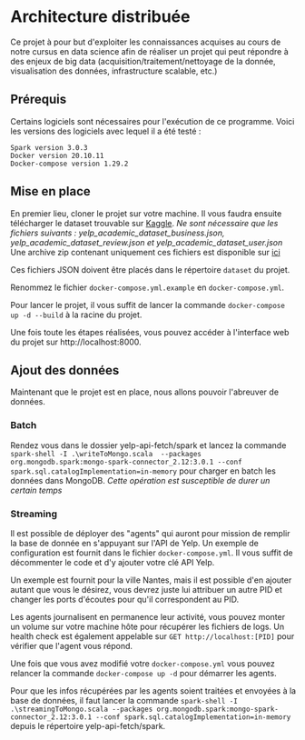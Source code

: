 # Architecture distribuée

Ce projet à pour but d'exploiter les connaissances acquises au cours de notre cursus en data science afin de réaliser un projet qui peut répondre à des enjeux de big data (acquisition/traitement/nettoyage de la donnée, visualisation des données, infrastructure scalable, etc.)

## Prérequis

Certains logiciels sont nécessaires pour l'exécution de ce programme. Voici les versions des logiciels avec lequel il a été testé :

	Spark version 3.0.3
	Docker version 20.10.11
	Docker-compose version 1.29.2

## Mise en place

En premier lieu, cloner le projet sur votre machine.
Il vous faudra ensuite télécharger le dataset trouvable sur [Kaggle](https://www.kaggle.com/datasets/yelp-dataset/yelp-dataset?select=yelp_academic_dataset_business.json). 
*Ne sont nécessaire que les fichiers suivants : yelp_academic_dataset_business.json, yelp_academic_dataset_review.json et yelp_academic_dataset_user.json*
Une archive zip contenant uniquement ces fichiers est disponible sur [ici](https://mega.nz/folder/sh9wTagD#dXiAKjdacnbFmOOSB12dFw)

Ces fichiers JSON doivent être placés dans le répertoire `dataset` du projet.

Renommez le fichier `docker-compose.yml.example` en `docker-compose.yml`.

Pour lancer le projet, il vous suffit de lancer la commande `docker-compose up -d --build` à la racine du projet.

Une fois toute les étapes réalisées, vous pouvez accéder à l'interface web du projet sur http://localhost:8000.

## Ajout des données

Maintenant que le projet est en place, nous allons pouvoir l'abreuver de données.

### Batch

Rendez vous dans le dossier yelp-api-fetch/spark et lancez la commande `spark-shell -I .\writeToMongo.scala  --packages org.mongodb.spark:mongo-spark-connector_2.12:3.0.1 --conf spark.sql.catalogImplementation=in-memory` pour charger en batch les données dans MongoDB.
*Cette opération est susceptible de durer un certain temps*

### Streaming

Il est possible de déployer des "agents" qui auront pour mission de remplir la base de donnée en s'appuyant sur l'API de Yelp. Un exemple de configuration est fournit dans le fichier `docker-compose.yml`. Il vous suffit de décommenter le code et d'y ajouter votre clé API Yelp.

Un exemple est fournit pour la ville Nantes, mais il est possible d'en ajouter autant que vous le désirez, vous devrez juste lui attribuer un autre PID et changer les ports d'écoutes pour qu'il correspondent au PID.

Les agents journalisent en permanence leur activité, vous pouvez monter un volume sur votre machine hôte pour récupérer les fichiers de logs. Un health check est également appelable sur `GET http://localhost:[PID]` pour vérifier que l'agent vous répond.

Une fois que vous avez modifié votre `docker-compose.yml` vous pouvez relancer la commande `docker-compose up -d` pour démarrer les agents.

Pour que les infos récupérées par les agents soient traitées et envoyées à la base de données, il faut lancer la commande `spark-shell -I .\streamingToMongo.scala --packages org.mongodb.spark:mongo-spark-connector_2.12:3.0.1 --conf spark.sql.catalogImplementation=in-memory` depuis le répertoire yelp-api-fetch/spark.

